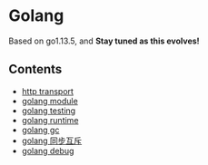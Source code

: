 Golang
======

Based on go1.13.5, and **Stay tuned as this evolves!**

## Contents

* [http transport](http/README.md)
* [golang module](golang-module.md)
* [golang testing](testing/README.md)
* [golang runtime](golang-runtime.md)
* [golang gc](golang-gc.md)
* [golang 同步互斥](golang-sync.md)
* [golang debug](golang-debug.md)
